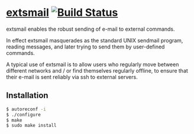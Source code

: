 # [extsmail](https://tratt.net/laurie/src/extsmail/) [![Build Status](https://travis-ci.org/ltratt/extsmail.svg?branch=master)](https://travis-ci.org/ltratt/extsmail)

extsmail enables the robust sending of e-mail to external commands.

In effect extsmail masquerades as the standard UNIX sendmail program, reading
messages, and later trying to send them by user-defined commands.

A typical use of extsmail is to allow users who regularly move between different
networks and / or find themselves regularly offline, to ensure that their e-mail
is sent reliably via ssh to external servers.

## Installation

```sh
$ autoreconf -i
$ ./configure
$ make
$ sudo make install
```
